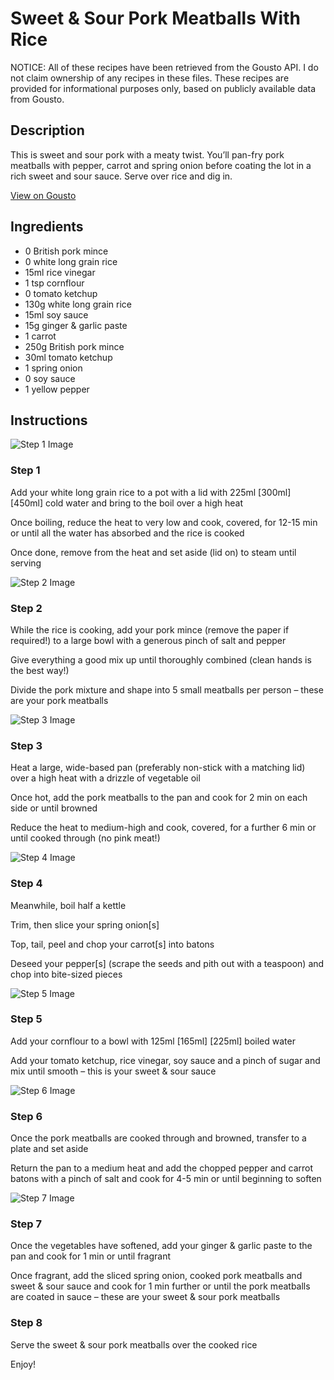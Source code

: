 # Sweet & Sour Pork Meatballs With Rice

NOTICE: All of these recipes have been retrieved from the Gousto API. I do not claim ownership of any recipes in these files. These recipes are provided for informational purposes only, based on publicly available data from Gousto.

## Description

This is sweet and sour pork with a meaty twist. You’ll pan-fry pork meatballs with pepper, carrot and spring onion before coating the lot in a rich sweet and sour sauce. Serve over rice and dig in.

[View on Gousto](https://www.gousto.co.uk/recipes/cookbook/sweet-sour-pork-meatballs-with-rice)

## Ingredients

- 0 British pork mince
- 0 white long grain rice
- 15ml rice vinegar
- 1 tsp cornflour
- 0 tomato ketchup
- 130g white long grain rice
- 15ml soy sauce
- 15g ginger & garlic paste
- 1 carrot
- 250g British pork mince
- 30ml tomato ketchup
- 1 spring onion
- 0 soy sauce
- 1 yellow pepper

## Instructions

![Step 1 Image](https://production-media.gousto.co.uk/cms/recipe-step-image/step-1-1678875088193-x200.jpg)

### Step 1

Add your white long grain rice to a pot with a lid with 225ml <span class="text-purple">[300ml] </span><span class="text-danger">[450ml]</span> cold water and bring to the boil over a high heat

Once boiling, reduce the heat to very low and cook, covered, for 12-15 min or until all the water has absorbed and the rice is cooked

Once done, remove from the heat and set aside (lid on) to steam until serving

![Step 2 Image](https://production-media.gousto.co.uk/cms/recipe-step-image/step-2-1678875117583-x200.jpg)

### Step 2

While the rice is cooking, add your pork mince (remove the paper if required!) to a large bowl with a generous pinch of salt and pepper

Give everything a good mix up until thoroughly combined (clean hands is the best way!)

Divide the pork mixture and shape into 5 small meatballs per person – these are your pork meatballs

![Step 3 Image](https://production-media.gousto.co.uk/cms/recipe-step-image/step-3-1678875150564-x200.jpg)

### Step 3

Heat a large, wide-based pan (preferably non-stick with a matching lid) over a high heat with a drizzle of vegetable oil

Once hot, add the pork meatballs to the pan and cook for 2 min on each side or until browned

Reduce the heat to medium-high and cook, covered, for a further 6 min or until cooked through (no pink meat!)

![Step 4 Image](https://production-media.gousto.co.uk/cms/recipe-step-image/step-4-1678875159287-x200.jpg)

### Step 4

Meanwhile, boil half a kettle

Trim, then slice your spring onion[s]

Top, tail, peel and chop your carrot[s] into batons

Deseed your pepper[s] (scrape the seeds and pith out with a teaspoon) and chop into bite-sized pieces

![Step 5 Image](https://production-media.gousto.co.uk/cms/recipe-step-image/step-5-1678875172842-x200.jpg)

### Step 5

Add your cornflour to a bowl with 125ml <span class="text-purple">[165ml]</span> <span class="text-danger">[225ml]</span> boiled water

Add your tomato ketchup, rice vinegar, soy sauce and a pinch of sugar and mix until smooth – this is your sweet & sour sauce

![Step 6 Image](https://production-media.gousto.co.uk/cms/recipe-step-image/step-6-1678875185200-x200.jpg)

### Step 6

Once the pork meatballs are cooked through and browned, transfer to a plate and set aside

Return the pan to a medium heat and add the chopped pepper and carrot batons with a pinch of salt and cook for 4-5 min or until beginning to soften

![Step 7 Image](https://production-media.gousto.co.uk/cms/recipe-step-image/step-7-1678875200261-x200.jpg)

### Step 7

Once the vegetables have softened, add your ginger & garlic paste to the pan and cook for 1 min or until fragrant

Once fragrant, add the sliced spring onion, cooked pork meatballs and sweet & sour sauce and cook for 1 min further or until the pork meatballs are coated in sauce – these are your sweet & sour pork meatballs

### Step 8

Serve the sweet & sour pork meatballs over the cooked rice

Enjoy!

